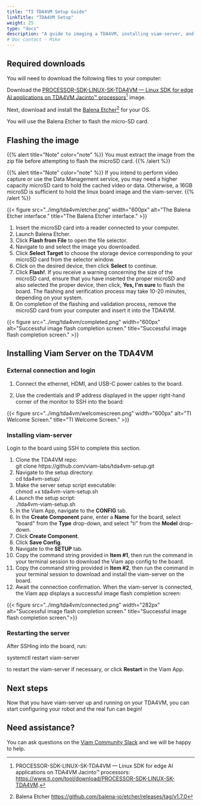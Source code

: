```yaml
---
title: "TI TDA4VM Setup Guide"
linkTitle: "TDA4VM Setup"
weight: 25
type: "docs"
description: "A guide to imaging a TDA4VM, installing viam-server, and syncing the TDA4VM with the Viam app."
# Doc contact - Mike
---
```


## Required downloads

You will need to download the following files to your computer:

Download the <a href="https://www.ti.com/tool/download/PROCESSOR-SDK-LINUX-SK-TDA4VM" target="_blank">PROCESSOR-SDK-LINUX-SK-TDA4VM — Linux SDK for edge AI applications on TDA4VM Jacinto™ processors</a>[^image] image.

[^image]:PROCESSOR-SDK-LINUX-SK-TDA4VM — Linux SDK for edge AI applications on TDA4VM Jacinto™ processors: <a href="https://www.ti.com/tool/download/PROCESSOR-SDK-LINUX-SK-TDA4VM">ht<span></span>tps://www.ti.com/tool/download/PROCESSOR-SDK-LINUX-SK-TDA4VM.

Next, download and install the <a href="https://github.com/balena-io/etcher/releases/tag/v1.7.0" target="_blank">Balena Etcher</a>[^etcher] for your OS.

[^etcher]:Balena Etcher <a href="https://github.com/balena-io/etcher/releases/tag/v1.7.0" target="_blank">ht<span><span>tps://github.com/balena-io/etcher/releases/tag/v1.7.0</a>

You will use the Balena Etcher to flash the micro-SD card.

## Flashing the image

{{% alert title="Note" color="note" %}}
You must extract the image from the zip file before attempting to flash the microSD card.
{{% /alert %}}

{{% alert title="Note" color="note" %}}
If you intend to perform video capture or use the Data Management service, you may need a higher capacity microSD card to hold the cached video or data. Otherwise, a 16GB microSD is sufficient to hold the linux board image and the viam-server. 
{{% /alert %}}

{{< figure src="../img/tda4vm/etcher.png" width="600px" alt="The Balena Etcher interface." title="The Balena Etcher interface." >}}

1. Insert the microSD card into a reader connected to your computer.
1. Launch Balena Etcher.
1. Click **Flash from File** to open the file selector.
1. Navigate to and select the image you downloaded.
1. Click **Select Target** to choose the storage device corresponding to your microSD card from the selector window.
1. Click on the desired device, then click **Select** to continue.
1. Click **Flash!**. 
   If you receive a warning concerning the size of the microSD card, ensure that you have inserted the proper microSD and also selected the proper device, then click, **Yes, I'm sure** to flash the board. 
   The flashing and verification process may take 10-20 minutes, depending on your system.
1. On completion of the flashing and validation process, remove the microSD card from your computer and insert it into the TDA4VM.

{{< figure src="../img/tda4vm/completed.png" width="600px" alt="Successful image flash completion screen." title="Successful image flash completion screen." >}}

## Installing Viam Server on the TDA4VM

### External connection and login

1. Connect the ethernet, HDMI, and USB-C power cables to the board.

2. Use the credentials and IP address displayed in the upper right-hand corner of the monitor to SSH into the board:

{{< figure src="../img/tda4vm/welcomescreen.png" width="600px" alt="TI Welcome Screen." title="TI Welcome Screen." >}}

### Installing viam-server

Login to the board using SSH to complete this section.

<OL>
<li>Clone the TDA4VM repo:<br>
<file>git clone https://github.com/viam-labs/tda4vm-setup.git</file></li>
<li>Navigate to the setup directory:<br> <file>cd tda4vm-setup/</file> </li>
<li>Make the server setup script executable:<br> <file>chmod +x tda4vm-viam-setup.sh</file> </li>
<li>Launch the setup script:<br> <file>./tda4vm-viam-setup.sh </file></li>
<li>In the Viam App, navigate to the <strong>CONFIG</strong> tab. </li>
<li>In the <strong>Create Component</strong> pane, enter a <strong>Name</strong> for the board, select "board" from the <strong>Type</strong> drop-down, and select "ti" from the <strong>Model</strong> drop-down.</li>
<li>Click <strong>Create Component</strong>.</li>
<li>Click <strong>Save Config</strong>.</li>
<li>Navigate to the <strong>SETUP</strong> tab.</li>
<li>Copy the command string provided in <strong>Item #1</strong>, then run the command in your terminal session to download the Viam app config to the board.</li>
<li>Copy the command string provided in <strong>Item #2</strong>, then run the command in your terminal session to download and install the viam-server on the board.</li>
<li>Await the connection confirmation. When the viam-server is connected, the Viam app displays a successful image flash completion screen:
</ol>

{{< figure src="../img/tda4vm/connected.png" width="282px" alt="Successful image flash completion screen." title="Successful image flash completion screen.">}}

### Restarting the server

After SSHing into the board, run:

<file>systemctl restart viam-server</file>

to restart the viam-server if necessary, or click **Restart** in the Viam App.

## Next steps

Now that you have viam-server up and running on your TDA4VM, you can start configuring your robot and the real fun can begin!

## Need assistance?

You can ask questions on the [Viam Community Slack](http://viamrobotics.slack.com) and we will be happy to help.
